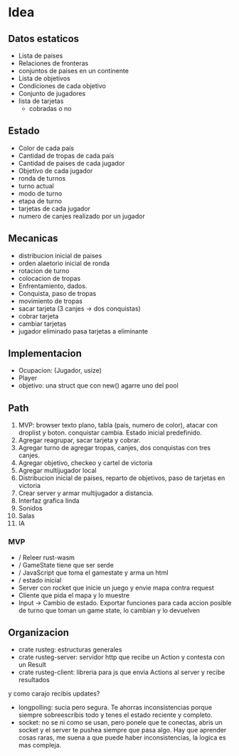 # Idea

## Datos estaticos

- Lista de paises
- Relaciones de fronteras
- conjuntos de paises en un continente
- Lista de objetivos
- Condiciones de cada objetivo
- Conjunto de jugadores
- lista de tarjetas
  - cobradas o no

## Estado

- Color de cada país
- Cantidad de tropas de cada país
- Cantidad de paises de cada jugador
- Objetivo de cada jugador
- ronda de turnos
- turno actual
- modo de turno
- etapa de turno
- tarjetas de cada jugador
- numero de canjes realizado por un jugador

## Mecanicas

- distribucion inicial de paises
- orden alaetorio inicial de ronda
- rotacion de turno
- colocacion de tropas
- Enfrentamiento, dados.
- Conquista, paso de tropas
- movimiento de tropas
- sacar tarjeta (3 canjes -> dos conquistas)
- cobrar tarjeta
- cambiar tarjetas
- jugador eliminado pasa tarjetas a eliminante

## Implementacion

- Ocupacion: (Jugador, usize)
- Player
- objetivo: una struct que con new() agarre uno del pool

## Path

1. MVP: browser texto plano, tabla (pais, numero de color), atacar con droplist y boton. conquistar cambia. Estado inicial predefinido.
2. Agregar reagrupar, sacar tarjeta y cobrar.
3. Agregar turno de agregar tropas, canjes, dos conquistas con tres canjes.
4. Agregar objetivo, checkeo y cartel de victoria
5. Agregar multijugador local
6. Distribucion inicial de paises, reparto de objetivos, paso de tarjetas en victoria
7. Crear server y armar multijugador a distancia.
8. Interfaz grafica linda
9. Sonidos
10. Salas
11. IA


### MVP

- / Releer rust-wasm
- / GameState tiene que ser serde
- / JavaScript que toma el gamestate y arma un html
- / estado inicial
- Server con rocket que inicie un juego y envie mapa contra request
- Cliente que pida el mapa y lo muestre
- Input -> Cambio de estado. Exportar funciones para cada accion posible de turno que toman un game state, lo cambian y lo devuelven

## Organizacion

- crate rusteg: estructuras generales
- crate rusteg-server: servidor http que recibe un Action y contesta con un Result
- crate rusteg-client: libreria para js que envia Actions al server y recibe resultados

y como carajo recibis updates?

- longpolling: sucia pero segura. Te ahorras inconsistencias porque siempre sobreescribis todo y tenes el estado reciente y completo.
- socket: no se ni como se usan, pero ponele que te conectas, abris un socket y el server te pushea siempre que pasa algo. Hay que aprender cosas raras, me suena a que puede haber inconsistencias, la logica es mas compleja.
